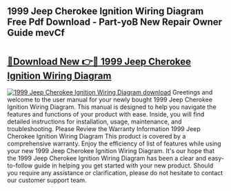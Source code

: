 ## 1999 Jeep Cherokee Ignition Wiring Diagram Free Pdf Download - Part-yoB New Repair Owner Guide mevCf

# <h2><a href="http://dfqzs6.blite.top/?on=1999+Jeep+Cherokee+Ignition+Wiring+Diagram">🔗Download New 👉🔴 1999 Jeep Cherokee Ignition Wiring Diagram</a></h2>

[![1999 Jeep Cherokee Ignition Wiring Diagram download](https://i.imgur.com/lujVjoI.png)](http://dfqzs6.blite.top/?on=1999+Jeep+Cherokee+Ignition+Wiring+Diagram)
Greetings and welcome to the user manual for your newly bought 1999 Jeep Cherokee Ignition Wiring Diagram. This manual is designed to help you navigate the features and functions of your product with ease. Inside, you will find detailed instructions for installation, usage, maintenance, and troubleshooting. Please Review the Warranty Information 1999 Jeep Cherokee Ignition Wiring Diagram This product is covered by a comprehensive warranty. Enjoy the efficiency of list of features while using your new 1999 Jeep Cherokee Ignition Wiring Diagram. It's our hope that the 1999 Jeep Cherokee Ignition Wiring Diagram has been a clear and easy-to-follow guide in helping you get started with your new product. Should you require any assistance or clarification, please do not hesitate to contact our customer support team.
